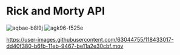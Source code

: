 # Rick and Morty API
![aqbae-b8l9j](https://user-images.githubusercontent.com/63044755/118433705-6573c880-b6fd-11eb-8566-6f064bcf15e3.png)
![agk96-f525e](https://user-images.githubusercontent.com/63044755/118433702-63aa0500-b6fd-11eb-9aac-a21f615a40a2.png)


https://user-images.githubusercontent.com/63044755/118433017-dd40f380-b6fb-11eb-9467-be11a2e30cbf.mov
